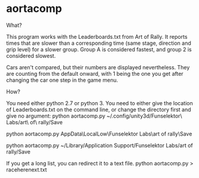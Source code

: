 # aortacomp

What?

This program works with the Leaderboards.txt from Art of Rally. It reports times that are slower than a corresponding time (same stage, direction and grip level) for a slower group. Group A is considered fastest, and group 2 is considered slowest. 

Cars aren't compared, but their numbers are displayed nevertheless. They are counting from the default onward, with 1 being the one you get after changing the car one step in the game menu.

How?

You need either python 2.7 or python 3. You need to either give the location of Leaderboards.txt on the command line, or change the directory first and give no argument:
python aortacomp.py ~/.config/unity3d/Funselektor\ Labs/art\ of\ rally/Save

python aortacomp.py AppData\LocalLow\Funselektor Labs\art of rally\Save

python aortacomp.py ~/Library/Application Support/Funselektor Labs/art of rally/Save

If you get a long list, you can redirect it to a text file.
python aortacomp.py > raceherenext.txt
